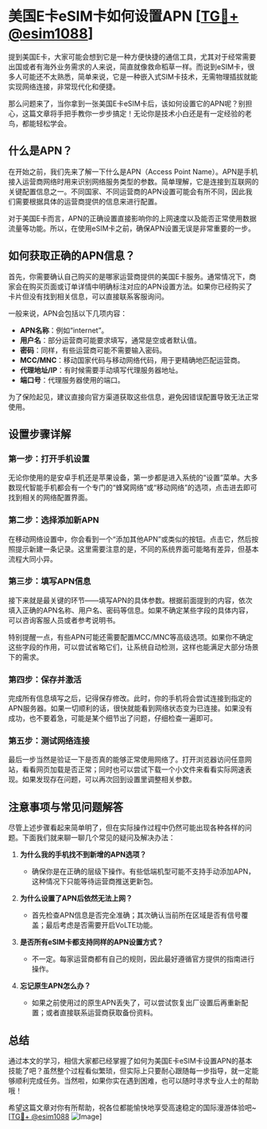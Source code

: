# 美国E卡eSIM卡如何设置APN [[TG💪+ @esim1088](https://t.me/s/esim1088)]

提到美国E卡，大家可能会想到它是一种方便快捷的通信工具，尤其对于经常需要出国或者有海外业务需求的人来说，简直就像救命稻草一样。而说到eSIM卡，很多人可能还不太熟悉，简单来说，它是一种嵌入式SIM卡技术，无需物理插拔就能实现网络连接，非常现代化和便捷。

那么问题来了，当你拿到一张美国E卡eSIM卡后，该如何设置它的APN呢？别担心，这篇文章将手把手教你一步步搞定！无论你是技术小白还是有一定经验的老鸟，都能轻松学会。

## 什么是APN？

在开始之前，我们先来了解一下什么是APN（Access Point Name）。APN是手机接入运营商网络时用来识别网络服务类型的参数。简单理解，它是连接到互联网的关键配置信息之一。不同国家、不同运营商的APN设置可能会有所不同，因此我们需要根据具体的运营商提供的信息来进行配置。

对于美国E卡而言，APN的正确设置直接影响你的上网速度以及能否正常使用数据流量等功能。所以，在使用eSIM卡之前，确保APN设置无误是非常重要的一步。

## 如何获取正确的APN信息？

首先，你需要确认自己购买的是哪家运营商提供的美国E卡服务。通常情况下，商家会在购买页面或订单详情中明确标注对应的APN设置方法。如果你已经购买了卡片但没有找到相关信息，可以直接联系客服询问。

一般来说，APN会包括以下几项内容：
- **APN名称**：例如“internet”。
- **用户名**：部分运营商可能要求填写，通常是空或者默认值。
- **密码**：同样，有些运营商可能不需要输入密码。
- **MCC/MNC**：移动国家代码与移动网络代码，用于更精确地匹配运营商。
- **代理地址/IP**：有时候需要手动填写代理服务器地址。
- **端口号**：代理服务器使用的端口。

为了保险起见，建议直接向官方渠道获取这些信息，避免因错误配置导致无法正常使用。

## 设置步骤详解

### 第一步：打开手机设置
无论你使用的是安卓手机还是苹果设备，第一步都是进入系统的“设置”菜单。大多数现代智能手机都会有一个专门的“蜂窝网络”或“移动网络”的选项，点击进去即可找到相关的网络配置界面。

### 第二步：选择添加新APN
在移动网络设置中，你会看到一个“添加其他APN”或类似的按钮。点击它，然后按照提示新建一条记录。这里需要注意的是，不同的系统界面可能略有差异，但基本流程大同小异。

### 第三步：填写APN信息
接下来就是最关键的环节——填写APN的具体参数。根据前面提到的内容，依次填入正确的APN名称、用户名、密码等信息。如果不确定某些字段的具体内容，可以咨询客服人员或者参考说明书。

特别提醒一点，有些APN可能还需要配置MCC/MNC等高级选项。如果你不确定这些字段的作用，可以尝试省略它们，让系统自动检测，这样也能满足大部分场景下的需求。

### 第四步：保存并激活
完成所有信息填写之后，记得保存修改。此时，你的手机将会尝试连接到指定的APN服务器。如果一切顺利的话，很快就能看到网络状态变为已连接。如果没有成功，也不要着急，可能是某个细节出了问题，仔细检查一遍即可。

### 第五步：测试网络连接
最后一步当然是验证一下是否真的能够正常使用网络了。打开浏览器访问任意网站，看看网页加载是否正常；同时也可以尝试下载一个小文件来看看实际网速表现。如果发现存在问题，可以再次回到设置里调整相关参数。

## 注意事项与常见问题解答

尽管上述步骤看起来简单明了，但在实际操作过程中仍然可能出现各种各样的问题。下面我们就来聊一聊几个常见的疑问及解决办法：

1. **为什么我的手机找不到新增的APN选项？**
   - 确保你是在正确的层级下操作。有些低端机型可能不支持手动添加APN，这种情况下只能等待运营商推送更新包。
   
2. **为什么设置了APN后依然无法上网？**
   - 首先检查APN信息是否完全准确；其次确认当前所在区域是否有信号覆盖；最后考虑是否需要开启VoLTE功能。

3. **是否所有eSIM卡都支持同样的APN设置方式？**
   - 不一定。每家运营商都有自己的规则，因此最好遵循官方提供的指南进行操作。

4. **忘记原生APN怎么办？**
   - 如果之前使用过的原生APN丢失了，可以尝试恢复出厂设置后再重新配置；或者直接联系运营商获取备份资料。

## 总结

通过本文的学习，相信大家都已经掌握了如何为美国E卡eSIM卡设置APN的基本技能了吧？虽然整个过程看似繁琐，但实际上只要耐心跟随每一步指导，就一定能够顺利完成任务。当然啦，如果你实在遇到困难，也可以随时寻求专业人士的帮助哦！

希望这篇文章对你有所帮助，祝各位都能愉快地享受高速稳定的国际漫游体验吧~ [[TG💪+ @esim1088](https://t.me/s/esim1088) ![Image](https://i.postimg.cc/4NQfJmqS/Snipaste-2025-05-13-00-14-12.png)]